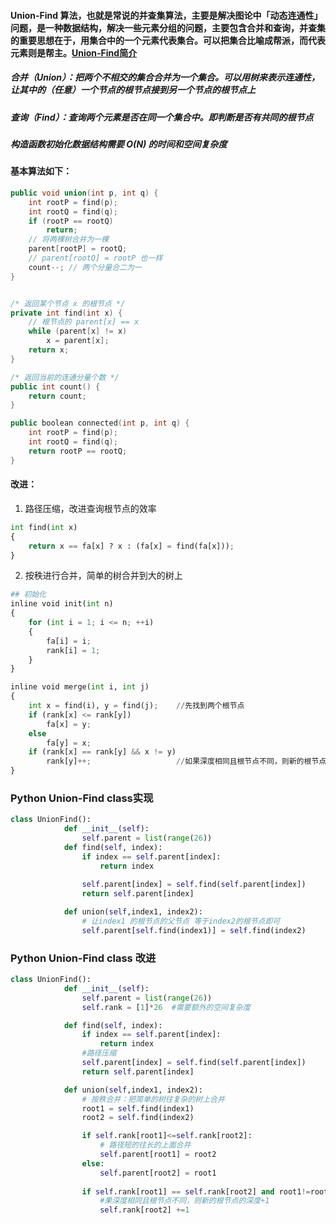 #### Union-Find 算法，也就是常说的并查集算法，主要是解决图论中「动态连通性」问题，是一种数据结构，解决一些元素分组的问题，主要包含合并和查询，并查集的重要思想在于，用集合中的一个元素代表集合。可以把集合比喻成帮派，而代表元素则是帮主。[Union-Find简介](https://zhuanlan.zhihu.com/p/93647900/)
##### 合并（Union）：把两个不相交的集合合并为一个集合。可以用树来表示连通性，让其中的（任意）一个节点的根节点接到另一个节点的根节点上
##### 查询（Find）：查询两个元素是否在同一个集合中。即判断是否有共同的根节点
##### 构造函数初始化数据结构需要 O(N) 的时间和空间复杂度
#### 基本算法如下：
```c++
public void union(int p, int q) {
    int rootP = find(p);
    int rootQ = find(q);
    if (rootP == rootQ)
        return;
    // 将两棵树合并为一棵
    parent[rootP] = rootQ;
    // parent[rootQ] = rootP 也一样
    count--; // 两个分量合二为一
}


/* 返回某个节点 x 的根节点 */
private int find(int x) {
    // 根节点的 parent[x] == x
    while (parent[x] != x)
        x = parent[x];
    return x;
}

/* 返回当前的连通分量个数 */
public int count() { 
    return count;
}

public boolean connected(int p, int q) {
    int rootP = find(p);
    int rootQ = find(q);
    return rootP == rootQ;
}
```
#### 改进：
1. 路径压缩，改进查询根节点的效率
```python
int find(int x)
{
    return x == fa[x] ? x : (fa[x] = find(fa[x]));
}
```
2. 按秩进行合并，简单的树合并到大的树上
```python
## 初始化
inline void init(int n)
{
    for (int i = 1; i <= n; ++i)
    {
        fa[i] = i;
        rank[i] = 1;
    }
}

inline void merge(int i, int j)
{
    int x = find(i), y = find(j);    //先找到两个根节点
    if (rank[x] <= rank[y])
        fa[x] = y;
    else
        fa[y] = x;
    if (rank[x] == rank[y] && x != y)
        rank[y]++;                   //如果深度相同且根节点不同，则新的根节点的深度+1
}
```

### Python Union-Find class实现
```python
class UnionFind():
            def __init__(self):
                self.parent = list(range(26))
            def find(self, index):
                if index == self.parent[index]:
                    return index
                
                self.parent[index] = self.find(self.parent[index])
                return self.parent[index]

            def union(self,index1, index2):
                # 让index1 的根节点的父节点 等于index2的根节点即可
                self.parent[self.find(index1)] = self.find(index2)
```

### Python Union-Find class 改进
```python
class UnionFind():
            def __init__(self):
                self.parent = list(range(26))
                self.rank = [1]*26  #需要额外的空间复杂度

            def find(self, index):
                if index == self.parent[index]:
                    return index
                #路径压缩
                self.parent[index] = self.find(self.parent[index])
                return self.parent[index]

            def union(self,index1, index2):
                # 按秩合并：把简单的树往复杂的树上合并
                root1 = self.find(index1)
                root2 = self.find(index2)

                if self.rank[root1]<=self.rank[root2]:
                    # 路径短的往长的上面合并
                    self.parent[root1] = root2
                else:
                    self.parent[root2] = root1
                
                if self.rank[root1] == self.rank[root2] and root1!=root2:
                    #果深度相同且根节点不同，则新的根节点的深度+1
                    self.rank[root2] +=1

```
